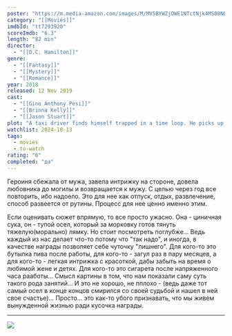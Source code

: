 ```yaml
---
poster: "https://m.media-amazon.com/images/M/MV5BYWZjOWE1NTctNjk4MS00NDRlLTkxNmYtNGVlYzM1OTE3ZmJiXkEyXkFqcGdeQXVyNDQzMjI2OTU@._V1_SX300.jpg"
category: "[[Movies]]"
imdbId: "tt7293920"
scoreImdb: "6.3"
length: "82 min"
director: 
  - "[[D.C. Hamilton]]"
genre: 
  - "[[Fantasy]]"
  - "[[Mystery]]"
  - "[[Romance]]"
year: 2018
released: 12 Nov 2019
cast: 
  - "[[Gino Anthony Pesi]]"
  - "[[Brinna Kelly]]"
  - "[[Jason Stuart]]"
plot: "A taxi driver finds himself trapped in a time loop. He picks up a pretty woman in a rural area at night. Later she disappears. The loop starts over, when he switches the meter back to vacant."
watchlist: 2024-10-13
tags: 
  - movies
  - to-watch
rating: "6"
completed: "да"
---
```

Героиня сбежала от мужа, завела интрижку на стороне, довела любовника до могилы и возвращается к мужу. С целью через год все повторить, ибо надоело. Это для нее как отпуск, отдых, развлечение, способ развеется от рутины. Процесс для нее ценно именно этим.

Если оценивать сюжет впрямую, то все просто ужасно. Она - циничная сука, он - тупой осел, который за морковку готов тянуть тяжелую(морально) лямку. Но стоит посмотреть поглубже... Ведь каждый из нас делает что-то потому что "так надо", и иногда, в качестве награды позволяет себе чуточку "лишнего". Для кого-то это бутылка пива после работы, для кого-то - загул раз в пару месяцев, а для кого-то - легкая интрижка с красоткой, дабы забыть на время о любимой жене и детях. Для кого-то это сигарета после напряженного часа рааботы... Смысл картины в том, что нам показали саму суть такого рода занятий... И это не хорошо, не пплохо - (ведь даже тот самый осел в конце концов смирился со своей судьбой и нашел в ней свое счастье)... Просто... это как-то убого признавать, что мы живем вынужденной жизнью ради кусочка награды.

---
![](https://m.media-amazon.com/images/M/MV5BYWZjOWE1NTctNjk4MS00NDRlLTkxNmYtNGVlYzM1OTE3ZmJiXkEyXkFqcGdeQXVyNDQzMjI2OTU@._V1_SX300.jpg)